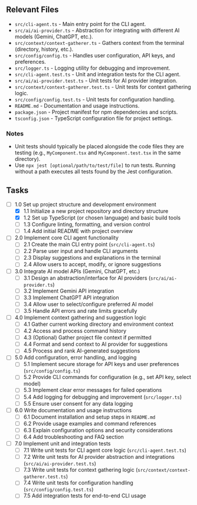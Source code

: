 ## Relevant Files

- `src/cli-agent.ts` - Main entry point for the CLI agent.
- `src/ai/ai-provider.ts` - Abstraction for integrating with different AI models (Gemini, ChatGPT, etc.).
- `src/context/context-gatherer.ts` - Gathers context from the terminal (directory, history, etc.).
- `src/config/config.ts` - Handles user configuration, API keys, and preferences.
- `src/logger.ts` - Logging utility for debugging and improvement.
- `src/cli-agent.test.ts` - Unit and integration tests for the CLI agent.
- `src/ai/ai-provider.test.ts` - Unit tests for AI provider integration.
- `src/context/context-gatherer.test.ts` - Unit tests for context gathering logic.
- `src/config/config.test.ts` - Unit tests for configuration handling.
- `README.md` - Documentation and usage instructions.
- `package.json` - Project manifest for npm dependencies and scripts.
- `tsconfig.json` - TypeScript configuration file for project settings.

### Notes

- Unit tests should typically be placed alongside the code files they are testing (e.g., `MyComponent.tsx` and `MyComponent.test.tsx` in the same directory).
- Use `npx jest [optional/path/to/test/file]` to run tests. Running without a path executes all tests found by the Jest configuration.

## Tasks

- [ ] 1.0 Set up project structure and development environment
  - [x] 1.1 Initialize a new project repository and directory structure
  - [x] 1.2 Set up TypeScript (or chosen language) and basic build tools
  - [ ] 1.3 Configure linting, formatting, and version control
  - [ ] 1.4 Add initial README with project overview

- [ ] 2.0 Implement core CLI agent functionality
  - [ ] 2.1 Create the main CLI entry point (`src/cli-agent.ts`)
  - [ ] 2.2 Parse user input and handle CLI arguments
  - [ ] 2.3 Display suggestions and explanations in the terminal
  - [ ] 2.4 Allow users to accept, modify, or ignore suggestions

- [ ] 3.0 Integrate AI model APIs (Gemini, ChatGPT, etc.)
  - [ ] 3.1 Design an abstraction/interface for AI providers (`src/ai/ai-provider.ts`)
  - [ ] 3.2 Implement Gemini API integration
  - [ ] 3.3 Implement ChatGPT API integration
  - [ ] 3.4 Allow user to select/configure preferred AI model
  - [ ] 3.5 Handle API errors and rate limits gracefully

- [ ] 4.0 Implement context gathering and suggestion logic
  - [ ] 4.1 Gather current working directory and environment context
  - [ ] 4.2 Access and process command history
  - [ ] 4.3 (Optional) Gather project file context if permitted
  - [ ] 4.4 Format and send context to AI provider for suggestions
  - [ ] 4.5 Process and rank AI-generated suggestions

- [ ] 5.0 Add configuration, error handling, and logging
  - [ ] 5.1 Implement secure storage for API keys and user preferences (`src/config/config.ts`)
  - [ ] 5.2 Provide CLI commands for configuration (e.g., set API key, select model)
  - [ ] 5.3 Implement clear error messages for failed operations
  - [ ] 5.4 Add logging for debugging and improvement (`src/logger.ts`)
  - [ ] 5.5 Ensure user consent for any data logging

- [ ] 6.0 Write documentation and usage instructions
  - [ ] 6.1 Document installation and setup steps in `README.md`
  - [ ] 6.2 Provide usage examples and command references
  - [ ] 6.3 Explain configuration options and security considerations
  - [ ] 6.4 Add troubleshooting and FAQ section

- [ ] 7.0 Implement unit and integration tests
  - [ ] 7.1 Write unit tests for CLI agent core logic (`src/cli-agent.test.ts`)
  - [ ] 7.2 Write unit tests for AI provider abstraction and integrations (`src/ai/ai-provider.test.ts`)
  - [ ] 7.3 Write unit tests for context gathering logic (`src/context/context-gatherer.test.ts`)
  - [ ] 7.4 Write unit tests for configuration handling (`src/config/config.test.ts`)
  - [ ] 7.5 Add integration tests for end-to-end CLI usage 
